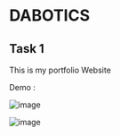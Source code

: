 # DABOTICS
## Task 1
This is my portfolio Website 

Demo : 

![image](https://github.com/Rasbihari1233/DABOTICS/assets/113431679/c7a88865-6eb5-4f5b-9d5c-1d47254bf4e3)

![image](https://github.com/Rasbihari1233/DABOTICS/assets/113431679/a79637a5-00db-4df8-9590-8070b28671d2)
